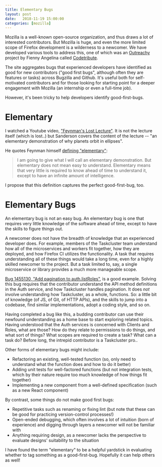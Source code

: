 ```yaml
---
title: Elementary Bugs
layout: post
date:   2018-11-19 15:00:00
categories: [mozilla]
---
```


Mozilla is a well-known open-source organization, and thus draws a lot of interested contributors.
But Mozilla is huge, and even the more limited scope of Firefox development is a wilderness to a newcomer.
We have developed various tools to address this, one of which was an [Outreachy](https://www.outreachy.org/) project by Fienny Angelina called [Codetribute](http://codetribute.mozilla.org/).

The site aggregates bugs that experienced developers have identified as good for new contributors ("good first bugs", although often they are features or tasks) across Bugzilla and Github.
It's useful both for self-motivated contributors and for those looking for starting point for a deeper engagement with Mozilla (an internship or even a full-time job).

However, it's been tricky to help developers identify good-first-bugs.

# Elementary

I watched a Youtube video, ["Feynman's Lost Lecture"](https://www.youtube.com/watch?v=xdIjYBtnvZU).
It is not the lecture itself (which is lost..) but Sanderson covers the content of the lecture -- "an elementary demonstration of why planets orbit in ellipses".

He quotes Feynman himself [defining "elementary"](https://youtu.be/xdIjYBtnvZU?t=201):

<blockquote>I am going to give what I will call an elementary demonstration.
But elementary does not mean easy to understand.
Elementary means that very little is required to know ahead of time to understand it, except to have an infinite amount of intelligence.</blockquote>

I propose that this definition captures the perfect good-first-bug, too.

# Elementary Bugs

An elementary bug is not an easy bug.
An elementary bug is one that requires very little knowledge of the software ahead of time, except to have the skills to figure things out.

A newcomer does not have the breadth of knowledge that an experienced developer does.
For example, members of the Taskcluster team understand how all of the microservices and workers fit together, how they are deployed, and how Firefox CI utilizes the functionality.
A task that requires understanding all of these things would take a long time, even for a highly skilled newcomer to the project.
But a task limited to, say, a single microservice or library provides a much more manageable scope.

[Bug 1455130, "Add pagination to auth.listRoles"](https://bugzilla.mozilla.org/show_bug.cgi?id=1455130), is a good example.
Solving this bug requires that the contributor understand the API method definitions in the Auth service, and how Taskcluster handles pagination.
It does *not* involve understanding how Taskcluster, as a whole, functions.
So: a little bit of knowledge (of JS, of Git, of HTTP APIs), and the skills to jump into a codebase, find similar implementations, adopt a coding style, and so on.

Having completed a bug like this, a budding contributor can use their newfound understanding as a home base to start exploring related topics.
Having understood that the Auth services is concerned with Clients and Roles, what are those?
How do they relate to permissions to do things, and what sort of things?
What scopes are required to create a task?
What can a task do?
Before long, the intrepid contributor is a Taskcluster pro..

Other forms of elementary bugs might include:
 * Refactoring an existing, well-tested function (so, only need to understand what the function does and how to do it better)
 * Adding unit tests for well-factored functions (but not integration tests, which by their nature require too much knowledge of how things fit together)
 * Implementing a new component from a well-defined specification (such as a new React component)

By contrast, some things do not make good first bugs:
 * Repetitive tasks such as renaming or fixing lint (but note that these can be good for practicing version-control processes!)
 * Open-ended debugging, which often involves a lot of intuition (born of experience) and digging through layers a newcomer will not be familiar with
 * Anything requiring design, as a newcomer lacks the perspective to evaluate designs' suitability to the situation

I have found the term "elementary" to be a helpful yardstick in evaluating whether to tag something as a good-first-bug.
Hopefully it can help others as well!

